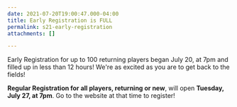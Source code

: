 ```yaml
---
date: 2021-07-20T19:00:47.000-04:00
title: Early Registration is FULL
permalink: s21-early-registration
attachments: []

---
```

Early Registration for up to 100 returning players began July 20, at 7pm and filled up in less than 12 hours!  We're as excited as you are to get back to the fields!

**Regular Registration for all players, returning or new**, will open **Tuesday, July 27, at 7pm**. Go to the website at that time to register!